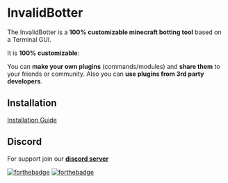 # InvalidBotter

The InvalidBotter is a **100% customizable minecraft botting tool** based on a Terminal GUI.

It is **100% customizable**:

You can **make your own plugins** (commands/modules)
and **share them** to your friends or community.
Also you can **use plugins from 3rd party developers**.

## Installation
[Installation Guide](https://github.com/SirLennox/invalidbotter/wiki/Installation)

## Discord

For support join our [**discord server**](https://discord.gg/AbQtPjv9nq)


[![forthebadge](https://forthebadge.com/images/badges/made-with-typescript.svg)](https://forthebadge.com) [![forthebadge](https://forthebadge.com/images/badges/open-source.svg)](https://forthebadge.com)

